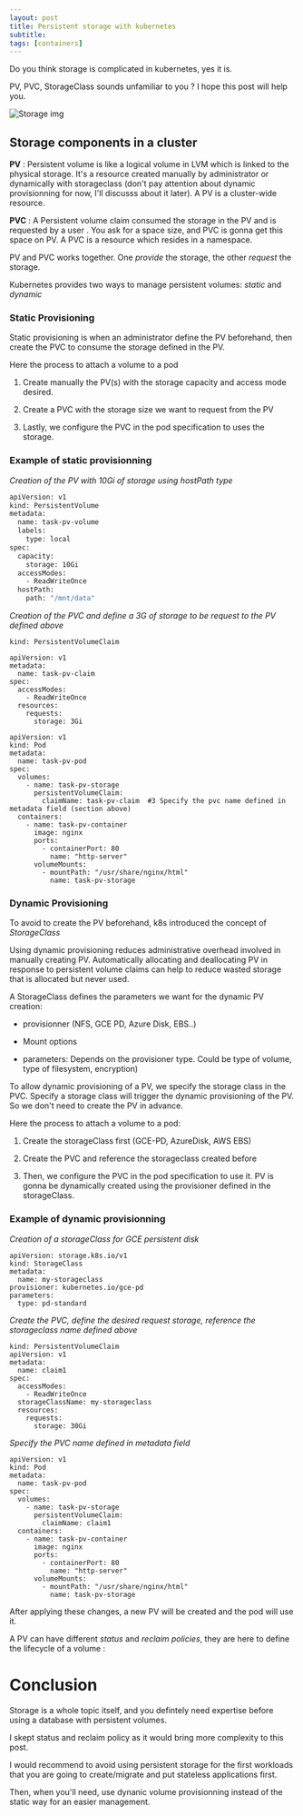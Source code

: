 ```yaml
---
layout: post
title: Persistent storage with kubernetes
subtitle:
tags: [containers]
---
```


Do you think storage is complicated in kubernetes, yes it is.

PV, PVC, StorageClass sounds unfamiliar to you ? I hope this post will help you.

![Storage img](https://i.ytimg.com/vi/OulmwTYTauI/maxresdefault.jpg)


## Storage components in a cluster

**PV** : Persistent volume is like a logical volume in LVM which is linked to the physical storage.  It's a resource created manually by administrator or dynamically with storageclass (don't pay attention about dynamic provisionning for now, I'll discusss about it later). A PV is a cluster-wide resource.

**PVC** : A Persistent volume claim consumed the storage in the PV and is requested by a user . You ask for a space size, and PVC is gonna get this space on PV. A PVC is a resource which resides in a namespace.

PV and PVC works together. One *provide* the storage, the other *request* the storage.

Kubernetes provides two ways to manage persistent volumes: *static* and *dynamic*

### Static Provisioning

Static provisioning is when an administrator define the PV beforehand, then create the PVC to consume the storage defined in the PV.

Here the process to attach a volume to a pod

1. Create manually the PV(s) with the storage capacity and access mode desired.

2. Create a PVC with the storage size we want to request from the PV

3. Lastly, we configure the PVC in the pod specification to uses the storage.

### Example of static provisionning

*Creation of the PV with 10Gi of storage using hostPath type*

```bash
apiVersion: v1  
kind: PersistentVolume
metadata:
  name: task-pv-volume
  labels:
    type: local
spec:
  capacity:
    storage: 10Gi
  accessModes:
    - ReadWriteOnce
  hostPath:
    path: "/mnt/data"
```


*Creation of the PVC and define a 3G of storage to be request to the PV defined above*


```
kind: PersistentVolumeClaim

apiVersion: v1  
metadata:
  name: task-pv-claim
spec:
  accessModes:
    - ReadWriteOnce
  resources:
    requests:
      storage: 3Gi
 
apiVersion: v1
kind: Pod
metadata:
  name: task-pv-pod
spec:
  volumes:
    - name: task-pv-storage
      persistentVolumeClaim:
        claimName: task-pv-claim  #3 Specify the pvc name defined in metadata field (section above)
  containers:
    - name: task-pv-container
      image: nginx
      ports:
        - containerPort: 80
          name: "http-server"
      volumeMounts:
        - mountPath: "/usr/share/nginx/html"
          name: task-pv-storage
```


### Dynamic Provisioning


To avoid to create the PV beforehand, k8s introduced the concept of *StorageClass*

Using dynamic provisioning reduces administrative overhead involved in manually creating PV. Automatically allocating and deallocating PV in response to persistent volume claims can help to reduce wasted storage that is allocated but never used.

A StorageClass defines the parameters we want for the dynamic PV creation:

- provisionner (NFS, GCE PD, Azure Disk, EBS..)

- Mount options

- parameters: Depends on the provisioner type. Could be type of volume, type of filesystem, encryption)

To allow dynamic provisioning of a PV, we specify the storage class in the PVC. 
Specify a storage class will trigger the dynamic provisioning of the PV. So we don't need to create the PV in advance.

Here the process to attach a volume to a pod:

1. Create the storageClass first (GCE-PD, AzureDisk, AWS EBS) 

2. Create the PVC and reference the storageclass created before

3. Then, we configure the PVC in the pod specification to use it. PV is gonna be dynamically created using the provisioner defined in the storageClass.


### Example of dynamic provisionning

*Creation of a storageClass for GCE persistent disk*

```
apiVersion: storage.k8s.io/v1 
kind: StorageClass
metadata:
  name: my-storageclass
provisioner: kubernetes.io/gce-pd
parameters:
  type: pd-standard
```

*Create the PVC, define the desired request storage, reference the storageclass name defined above*

```
kind: PersistentVolumeClaim
apiVersion: v1  
metadata:
  name: claim1
spec:
  accessModes:
    - ReadWriteOnce
  storageClassName: my-storageclass
  resources:
    requests:
      storage: 30Gi
```

*Specify the PVC name defined in metadata field*


```
apiVersion: v1
kind: Pod
metadata:
  name: task-pv-pod
spec:
  volumes:
    - name: task-pv-storage
      persistentVolumeClaim:
        claimName: claim1
  containers:
    - name: task-pv-container
      image: nginx
      ports:
        - containerPort: 80
          name: "http-server"
      volumeMounts:
        - mountPath: "/usr/share/nginx/html"
          name: task-pv-storage
```

After applying these changes, a new PV will be created and the pod will use it.


A PV can have different *status* and *reclaim policies*, they are here to define the lifecycle of a volume :



# Conclusion

Storage is a whole topic itself, and you defintely need expertise before using a database with persistent volumes.

I skept status and reclaim policy as it would bring more complexity to this post.

I would recommend to avoid using persistent storage for the first workloads that you are going to create/migrate and put stateless applications first.

Then, when you'll need, use dynanic volume provisionning instead of the static way for an easier management.